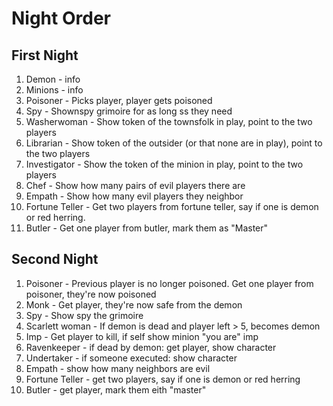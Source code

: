 # Night Order
## First Night
1. Demon - info
2. Minions - info
3. Poisoner - Picks player, player gets poisoned
4. Spy - Shownspy grimoire for as long ss they need
5. Washerwoman - Show token of the townsfolk in play, point to the two players
6. Librarian - Show token of the outsider (or that none are in play), point to the two players
7. Investigator - Show the token of the minion in play, point to the two players
8. Chef - Show how many pairs of evil players there are
9. Empath - Show how many evil players they neighbor
10. Fortune Teller - Get two players from fortune teller, say if one is demon or red herring.
11. Butler - Get one player from butler, mark them as "Master"

## Second Night
1. Poisoner - Previous player is no longer poisoned. Get one player from poisoner, they're now poisoned
2. Monk - Get player, they're now safe from the demon
3. Spy - Show spy the grimoire
4. Scarlett woman - If demon is dead and player left > 5, becomes demon
5. Imp - Get player to kill, if self show minion "you are" imp
6. Ravenkeeper - if dead by demon: get player, show character
7. Undertaker - if someone executed: show character
8. Empath - show how many neighbors are evil
9. Fortune Teller - get two players, say if one is demon or red herring
10. Butler - get player, mark them eith "master"